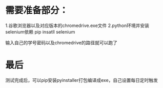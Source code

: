 # 需要准备部分：
1.谷歌浏览器以及对应版本的chromedrive.exe文件
2.python环境并安装selenium依赖 pip insatll selenium

输入自己的学号密码以及chromedrive的路径就可以跑了
# 最后
测试完成后，可以pip安装pyinstaller打包编译成exe，自己设置每日定时触发
